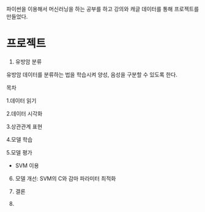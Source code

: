 파이썬을 이용해서 머신러닝을 하는 공부를 하고 강의와 캐글 데이터를 통해 프로젝트를 만들었다.


# 프로젝트


1. 유방암 분류


유방암 데이터를 분류하는 법을 학습시켜 양성, 음성을 구분할 수 있도록 한다.


목차


1.데이터 읽기


2.데이터 시각화


3.상관관계 표현


4.모델 학습


5.모델 평가
  - SVM 이용



6. 모델 개선: SVM의 C와 감마 파라미터 최적화



7. 결론


2. 
